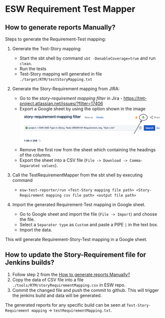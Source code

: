 # ESW Requirement Test Mapper

## How to generate reports Manually?

Steps to generate the Requirement-Test mapping:
1. Generate the Test-Story mapping:
    - Start the sbt shell by command `sbt -DenableCoverage=true` and run `clean`.
    - Run the tests
    - Test-Story mapping will generated in file `./target/RTM/testStoryMapping.txt`
    
2. Generate the Story-Requirement mapping from JIRA:
    - Go to the *story-requirement mapping filter* in Jira - https://tmt-project.atlassian.net/issues/?filter=17406
    - Export a Google sheet by using the option shown in the image
        ![screenshot](./filter.png)
    - Remove the first row from the sheet which containing the headings of the columns.
    - Export the sheet into a CSV file (`File -> Download -> Comma-Separated values`).

3. Call the TestRequirementMapper from the sbt shell by executing command
    - `esw-test-reporter/run <Test-Story mapping file path> <Story-Requirement mapping csv file path> <output file path>`
    
4. Import the generated Requirement-Test mapping in Google sheet.
    - Go to Google sheet and import the file (`File -> Import`) and choose the file.
    - Select a `Separator type` as `Custom` and paste a PIPE `|` in the text box.
    - Import the data.
    
This will generate Requirement-Story-Test mapping in a Google sheet.


##  How to update the Story-Requirement file for Jenkins builds?

 1. Follow step 2 from the [How to generate reports Manually?](#how-to-generate-reports-manually?) 
 2. Copy the data of CSV file into a file `./tools/RTM/storyRequirementMapping.csv` in ESW repo.
 3. Commit the changed file and push the commit to github. This will trigger the jenkins build and
data will be generated.

The generated reports for any specific build can be seen at `Test-Story-Requirement mapping` -> `testRequirementMapping.txt`.